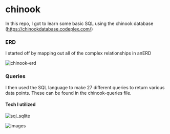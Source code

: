 # chinook
In this repo, I got to learn some basic SQL using the chinook database (https://chinookdatabase.codeplex.com/)

### ERD
I started off by mapping out all of the complex relationships in anERD

![chinook-erd](https://cloud.githubusercontent.com/assets/23462252/23724709/59d83bb0-0413-11e7-935c-b20bee8b31cc.jpg)

### Queries
I then used the SQL language to make 27 different queries to return various data points. These can be found in the chinook-queries file.

#### Tech I utilized
![sql_sqlite](https://cloud.githubusercontent.com/assets/23462252/25537966/5ab4c434-2c06-11e7-9210-f91717a75a8c.png)

![images](https://cloud.githubusercontent.com/assets/23462252/25538038/a9bbb4fc-2c06-11e7-92ed-ffd4d8bb88d8.png)
